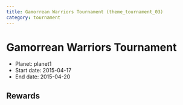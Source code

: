 ```yaml
---
title: Gamorrean Warriors Tournament (theme_tournament_03)
category: tournament
---
```

# Gamorrean Warriors Tournament

  * Planet: planet1
  * Start date: 2015-04-17
  * End date: 2015-04-20

## Rewards

